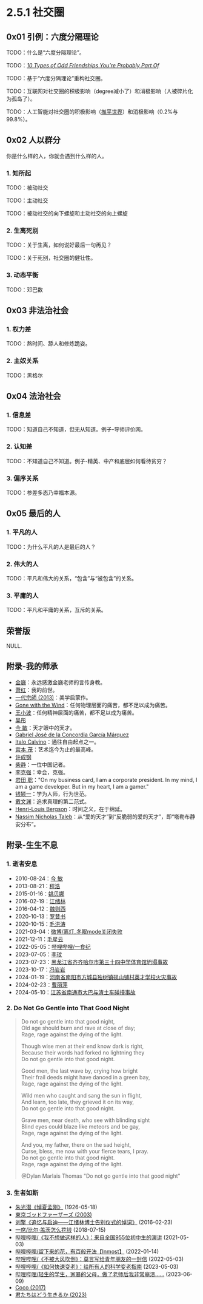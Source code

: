 # 2.5.1 社交圈

## 0x01 引例：六度分隔理论

TODO：什么是“六度分隔理论”。

TODO：[*10 Types of Odd Friendships You’re Probably Part Of*](https://waitbutwhy.com/2014/12/10-types-odd-friendships-youre-probably-part.html)

TODO：基于“六度分隔理论”重构社交圈。

TODO：互联网对社交圈的积极影响（degree减小了）和消极影响（人被碎片化 为孤岛了）。

TODO：人工智能对社交圈的积极影响（[推平世界](https://waitbutwhy.com/2015/01/artificial-intelligence-revolution-1.html)）和消极影响（0.2%与99.8%）。

## 0x02 人以群分

你是什么样的人，你就会遇到什么样的人。

### 1. 知所起

TODO：被动社交

TODO：主动社交

TODO：被动社交的向下螺旋和主动社交的向上螺旋

### 2. 生离死别

TODO：关于生离，如何说好最后一句再见？

TODO：关于死别，社交圈的健壮性。

### 3. 动态平衡

TODO：邓巴数

## 0x03 非法治社会

### 1. 权力差

TODO：熬时间、舔人和修炼跪姿。

### 2. 主奴关系

TODO：黑格尔

## 0x04 法治社会

### 1. 信息差

TODO：知道自己不知道，但无从知道。例子-导师评价网。

### 2. 认知差

TODO：不知道自己不知道。例子-精英、中产和底层如何看待贫穷？

### 3. 偏序关系

TODO：参差多态乃幸福本源。

## 0x05 最后的人

### 1. 平凡的人

TODO：为什么平凡的人是最后的人？

### 2. 伟大的人

TODO：平凡和伟大的关系，“包含”与“被包含”的关系。

### 3. 平庸的人

TODO：平凡和平庸的关系，互斥的关系。

## 荣誉版

NULL.

## 附录-我的师承

- [金巍](https://teachers.jlu.edu.cn/JinWei/zh_CN/index.htm)：永远感激金巍老师的言传身教。
- [萧红](https://book.douban.com/subject/36350991/)：我的前世。
- [一代宗師 (2013)](https://movie.douban.com/subject/3821067/)：美学启蒙作。
- [Gone with the Wind](https://en.wikipedia.org/wiki/Gone_with_the_Wind_(novel))：任何物理层面的痛苦，都不足以成为痛苦。
- [王小波](https://zh.wikipedia.org/wiki/王小波)：任何精神层面的痛苦，都不足以成为痛苦。
- [吴彤](https://www.yixi.tv/h5/speech/507/)
- [今 敏](https://movie.douban.com/subject/1307394/)：天才眼中的天才。
- [Gabriel José de la Concordia García Márquez](https://es.wikipedia.org/wiki/Gabriel_García_Márquez)
- [Italo Calvino](https://it.wikipedia.org/wiki/Italo_Calvino)：通往自由起点之一。
- [宮本 茂](https://ja.wikipedia.org/wiki/宮本茂)：艺术迄今为止的最高峰。
- [许成钢](https://www.aisixiang.com/data/50451.html)
- [柴静](https://www.youtube.com/@chaijing2023)：一位中国记者。
- [李克强](https://youtu.be/pbdRM_XWtFA)：幸会，克强。
- [岩田 聡](https://youtu.be/RMrj8gdUfCU)："On my business card, I am a corporate president. In my mind, I am a game developer. But in my heart, I am a gamer."
- [钱颖一](https://www.aisixiang.com/thinktank/qianyingyi.html)：学为人师，行为世范。
- [戴文渊](https://www.bilibili.com/video/BV1gx4y1t7Cm/)：追求真理的第二范式。
- [Henri-Louis Bergson](https://book.douban.com/subject/6039247/)：时间之义，在于绵延。
- [Nassim Nicholas Taleb](https://en.wikipedia.org/wiki/Nassim_Nicholas_Taleb)：从“爱的天才”到“反脆弱的爱的天才”，即“塔勒布静安分布”。

## 附录-生生不息

### 1. 逝者安息

- 2010-08-24：[今 敏](http://old.lifeweek.com.cn//2013/0827/42193.shtml)
- 2013-08-21：[程浩](https://www.zhihu.com/people/cheng-hao-81)
- 2015-01-16：[姚贝娜](https://weibo.com/bellamusic)
- 2016-02-19：[江绪林](https://zh.wikipedia.org/wiki/江绪林)
- 2016-04-12：[魏则西](https://www.zhihu.com/question/42392347/answer/94900511)
- 2020-10-13：[罗昔书](https://weibo.com/u/6037696062)
- 2020-10-15：[毛洪涛](https://www.zhihu.com/topic/21528860/)
- 2021-03-04：[微博/离灯_冬眠mode关闭失败](https://weibo.com/u/2649354465)
- 2021-12-11：[毛星云](https://www.zhihu.com/people/mao-xing-yun)
- 2022-05-05：[哔哩哔哩/一食纪](https://www.bilibili.com/video/BV1aS4y187yD/)
- 2023-07-05：[李玟](https://weibo.com/cocolee117)
- 2023-07-23：[黑龙江省齐齐哈尔市第三十四中学体育馆坍塌事故](https://chinadigitaltimes.net/chinese/698645.html)
- 2023-10-17：[冯岩岩](../../../fig/fig-2023-10-17-feng-yanyan.jpg)
- 2024-01-19：[河南省南阳市方城县独树镇砚山铺村英才学校火灾事故](https://weibo.com/2656274875/NCFWguhCl)
- 2024-02-23：[曹丽萍](https://www.zhihu.com/question/646920542)
- 2024-05-10：[江苏省南通市大巴与渣土车碰撞事故](https://www.zaobao.com/realtime/china/story20240512-3650063)

### 2. Do Not Go Gentle into That Good Night

> Do not go gentle into that good night,  
> Old age should burn and rave at close of day;  
> Rage, rage against the dying of the light.
>
> Though wise men at their end know dark is right,  
> Because their words had forked no lightning they  
> Do not go gentle into that good night.
>
> Good men, the last wave by, crying how bright  
> Their frail deeds might have danced in a green bay,  
> Rage, rage against the dying of the light.
>
> Wild men who caught and sang the sun in flight,  
> And learn, too late, they grieved it on its way,  
> Do not go gentle into that good night.
>
> Grave men, near death, who see with blinding sight  
> Blind eyes could blaze like meteors and be gay,  
> Rage, rage against the dying of the light.
>
> And you, my father, there on the sad height,  
> Curse, bless, me now with your fierce tears, I pray.  
> Do not go gentle into that good night.  
> Rage, rage against the dying of the light.
>
> @Dylan Marlais Thomas "Do not go gentle into that good night"

### 3. 生者如斯

- [朱光潜《悼夏孟刚》](https://book.douban.com/subject/30352171/) (1926-05-18)
- [東京ゴッドファーザーズ (2003)](https://movie.douban.com/subject/1310177/)
- [刘擎《追忆与启迪——江绪林博士告别仪式的悼词》](https://weibo.com/ttarticle/p/show?id=2309404641589166473326) (2016-02-23)
- [一席/比尔·盖茨怎么花钱](https://yixi.tv/#/speech/detail?id=780) (2018-07-15)
- [哔哩哔哩/《我不想做这样的人》：来自全国955位初中生的演讲](https://www.bilibili.com/video/BV1CU4y1b7Sx/) (2021-05-03)
- [哔哩哔哩/留下来的花，有百般开法【Inmost】](https://www.bilibili.com/video/BV1sZ4y1f7TC/) (2022-01-14)
- [哔哩哔哩/《不被大风吹倒》：莫言写给青年朋友的一封信](https://www.bilibili.com/video/BV1A44y1u7PF/) (2022-05-03)
- [哔哩哔哩/《如何快速变老》：给所有人的科学变老指南](https://www.bilibili.com/video/BV1Fo4y1L7AU/) (2023-05-03)
- [哔哩哔哩/轻生的学生，家暴的父母，做了老师后我非常崩溃......](https://www.bilibili.com/video/BV1j8411Z7mb/) (2023-06-09)
- [Coco (2017)](https://movie.douban.com/subject/20495023/)
- [君たちはどう生きるか (2023)](https://movie.douban.com/subject/26925611/)
